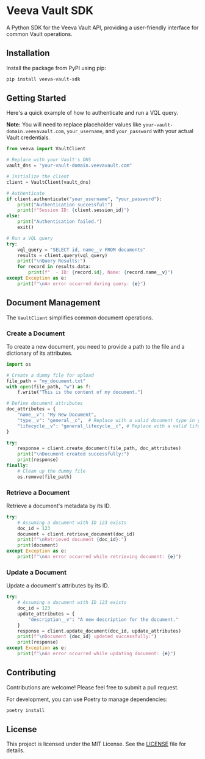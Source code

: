 # Veeva Vault SDK

A Python SDK for the Veeva Vault API, providing a user-friendly interface for common Vault operations.

## Installation

Install the package from PyPI using pip:

```sh
pip install veeva-vault-sdk
```

## Getting Started

Here's a quick example of how to authenticate and run a VQL query.

**Note:** You will need to replace placeholder values like `your-vault-domain.veevavault.com`, `your_username`, and `your_password` with your actual Vault credentials.

```python
from veeva import VaultClient

# Replace with your Vault's DNS
vault_dns = "your-vault-domain.veevavault.com"

# Initialize the client
client = VaultClient(vault_dns)

# Authenticate
if client.authenticate("your_username", "your_password"):
    print("Authentication successful!")
    print(f"Session ID: {client.session_id}")
else:
    print("Authentication failed.")
    exit()

# Run a VQL query
try:
    vql_query = "SELECT id, name__v FROM documents"
    results = client.query(vql_query)
    print("\nQuery Results:")
    for record in results.data:
        print(f"  - ID: {record.id}, Name: {record.name__v}")
except Exception as e:
    print(f"\nAn error occurred during query: {e}")

```

## Document Management

The `VaultClient` simplifies common document operations.

### Create a Document

To create a new document, you need to provide a path to the file and a dictionary of its attributes.

```python
import os

# Create a dummy file for upload
file_path = "my_document.txt"
with open(file_path, "w") as f:
    f.write("This is the content of my document.")

# Define document attributes
doc_attributes = {
    "name__v": "My New Document",
    "type__v": "general__c",  # Replace with a valid document type in your Vault
    "lifecycle__v": "general_lifecycle__c", # Replace with a valid lifecycle
}

try:
    response = client.create_document(file_path, doc_attributes)
    print("\nDocument created successfully:")
    print(response)
finally:
    # Clean up the dummy file
    os.remove(file_path)
```

### Retrieve a Document

Retrieve a document's metadata by its ID.

```python
try:
    # Assuming a document with ID 123 exists
    doc_id = 123
    document = client.retrieve_document(doc_id)
    print(f"\nRetrieved document {doc_id}:")
    print(document)
except Exception as e:
    print(f"\nAn error occurred while retrieving document: {e}")
```

### Update a Document

Update a document's attributes by its ID.

```python
try:
    # Assuming a document with ID 123 exists
    doc_id = 123
    update_attributes = {
        "description__v": "A new description for the document."
    }
    response = client.update_document(doc_id, update_attributes)
    print(f"\nDocument {doc_id} updated successfully:")
    print(response)
except Exception as e:
    print(f"\nAn error occurred while updating document: {e}")
```

## Contributing

Contributions are welcome! Please feel free to submit a pull request.

For development, you can use Poetry to manage dependencies:
```sh
poetry install
```

## License

This project is licensed under the MIT License. See the [LICENSE](LICENSE) file for details.
